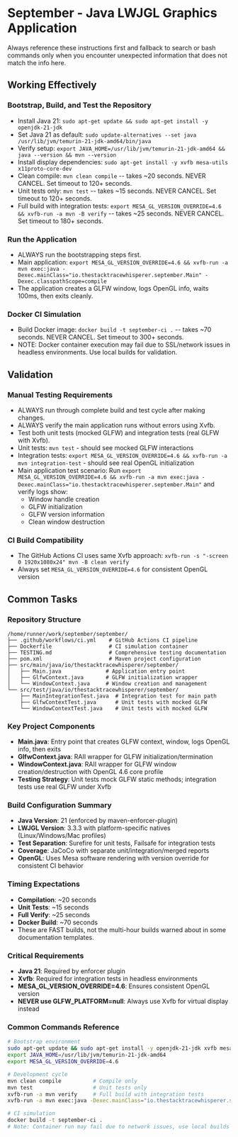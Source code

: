 # September - Java LWJGL Graphics Application

Always reference these instructions first and fallback to search or bash commands only when you encounter unexpected information that does not match the info here.

## Working Effectively

### Bootstrap, Build, and Test the Repository
- Install Java 21: `sudo apt-get update && sudo apt-get install -y openjdk-21-jdk`
- Set Java 21 as default: `sudo update-alternatives --set java /usr/lib/jvm/temurin-21-jdk-amd64/bin/java`
- Verify setup: `export JAVA_HOME=/usr/lib/jvm/temurin-21-jdk-amd64 && java --version && mvn --version`
- Install display dependencies: `sudo apt-get install -y xvfb mesa-utils x11proto-core-dev`
- Clean compile: `mvn clean compile` -- takes ~20 seconds. NEVER CANCEL. Set timeout to 120+ seconds.
- Unit tests only: `mvn test` -- takes ~15 seconds. NEVER CANCEL. Set timeout to 120+ seconds.
- Full build with integration tests: `export MESA_GL_VERSION_OVERRIDE=4.6 && xvfb-run -a mvn -B verify` -- takes ~25 seconds. NEVER CANCEL. Set timeout to 180+ seconds.

### Run the Application
- ALWAYS run the bootstrapping steps first.
- Main application: `export MESA_GL_VERSION_OVERRIDE=4.6 && xvfb-run -a mvn exec:java -Dexec.mainClass="io.thestacktracewhisperer.september.Main" -Dexec.classpathScope=compile`
- The application creates a GLFW window, logs OpenGL info, waits 100ms, then exits cleanly.

### Docker CI Simulation
- Build Docker image: `docker build -t september-ci .` -- takes ~70 seconds. NEVER CANCEL. Set timeout to 300+ seconds.
- NOTE: Docker container execution may fail due to SSL/network issues in headless environments. Use local builds for validation.

## Validation

### Manual Testing Requirements
- ALWAYS run through complete build and test cycle after making changes.
- ALWAYS verify the main application runs without errors using Xvfb.
- Test both unit tests (mocked GLFW) and integration tests (real GLFW with Xvfb).
- Unit tests: `mvn test` - should see mocked GLFW interactions
- Integration tests: `export MESA_GL_VERSION_OVERRIDE=4.6 && xvfb-run -a mvn integration-test` - should see real OpenGL initialization
- Main application test scenario: Run `export MESA_GL_VERSION_OVERRIDE=4.6 && xvfb-run -a mvn exec:java -Dexec.mainClass="io.thestacktracewhisperer.september.Main"` and verify logs show:
  - Window handle creation
  - GLFW initialization 
  - GLFW version information
  - Clean window destruction

### CI Build Compatibility
- The GitHub Actions CI uses same Xvfb approach: `xvfb-run -s "-screen 0 1920x1080x24" mvn -B clean verify`
- Always set `MESA_GL_VERSION_OVERRIDE=4.6` for consistent OpenGL version

## Common Tasks

### Repository Structure
```
/home/runner/work/september/september/
├── .github/workflows/ci.yml    # GitHub Actions CI pipeline
├── Dockerfile                  # CI simulation container
├── TESTING.md                  # Comprehensive testing documentation
├── pom.xml                     # Maven project configuration
├── src/main/java/io/thestacktracewhisperer/september/
│   ├── Main.java              # Application entry point
│   ├── GlfwContext.java       # GLFW initialization wrapper
│   └── WindowContext.java     # Window creation and management
└── src/test/java/io/thestacktracewhisperer/september/
    ├── MainIntegrationTest.java  # Integration test for main path
    ├── GlfwContextTest.java      # Unit tests with mocked GLFW
    └── WindowContextTest.java    # Unit tests with mocked GLFW
```

### Key Project Components
- **Main.java**: Entry point that creates GLFW context, window, logs OpenGL info, then exits
- **GlfwContext.java**: RAII wrapper for GLFW initialization/termination
- **WindowContext.java**: RAII wrapper for GLFW window creation/destruction with OpenGL 4.6 core profile
- **Testing Strategy**: Unit tests mock GLFW static methods; integration tests use real GLFW under Xvfb

### Build Configuration Summary
- **Java Version**: 21 (enforced by maven-enforcer-plugin)
- **LWJGL Version**: 3.3.3 with platform-specific natives (Linux/Windows/Mac profiles)
- **Test Separation**: Surefire for unit tests, Failsafe for integration tests
- **Coverage**: JaCoCo with separate unit/integration/merged reports
- **OpenGL**: Uses Mesa software rendering with version override for consistent CI behavior

### Timing Expectations
- **Compilation**: ~20 seconds
- **Unit Tests**: ~15 seconds  
- **Full Verify**: ~25 seconds
- **Docker Build**: ~70 seconds
- These are FAST builds, not the multi-hour builds warned about in some documentation templates.

### Critical Requirements
- **Java 21**: Required by enforcer plugin
- **Xvfb**: Required for integration tests in headless environments
- **MESA_GL_VERSION_OVERRIDE=4.6**: Ensures consistent OpenGL version
- **NEVER use GLFW_PLATFORM=null**: Always use Xvfb for virtual display instead

### Common Commands Reference
```bash
# Bootstrap environment
sudo apt-get update && sudo apt-get install -y openjdk-21-jdk xvfb mesa-utils x11proto-core-dev
export JAVA_HOME=/usr/lib/jvm/temurin-21-jdk-amd64
export MESA_GL_VERSION_OVERRIDE=4.6

# Development cycle
mvn clean compile          # Compile only
mvn test                   # Unit tests only
xvfb-run -a mvn verify     # Full build with integration tests
xvfb-run -a mvn exec:java -Dexec.mainClass="io.thestacktracewhisperer.september.Main"  # Run app

# CI simulation
docker build -t september-ci .
# Note: Container run may fail due to network issues, use local builds for validation
```